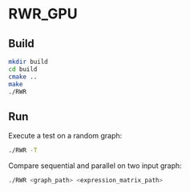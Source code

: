 # RWR_GPU

## Build 

```bash
mkdir build
cd build
cmake ..
make
./RWR
```

## Run

Execute a test on a random graph:

```bash
./RWR -T
```

Compare sequential and parallel on two input graph:

```bash
./RWR <graph_path> <expression_matrix_path>
```
